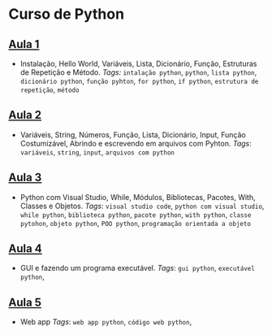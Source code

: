 # Curso de Python

## [Aula 1](https://github.com/victordcsilva/PythonAulas/blob/master/python_aula1.ipynb) 
- Instalação, Hello World, Variáveis, Lista, Dicionário, Função, Estruturas de Repetição e Método. _Tags:_ `intalação python`, `python`, `lista python`, `dicionário python`, `função pyhton`, `for python`, `if python`, `estrutura de repetição`, `método`  
## [Aula 2](https://github.com/victordcsilva/PythonAulas/blob/master/python_aula2.ipynb)
- Variáveis, String, Números, Função, Lista, Dicionário, Input, Função Costumizável, Abrindo e escrevendo em arquivos com Pyhton. _Tags_: `variáveis`, `string`, `input`, `arquivos com python`
## [Aula 3](https://github.com/victordcsilva/PythonAulas/blob/master/python_aula3.ipynb)
- Python com Visual Studio, While, Módulos, Bibliotecas, Pacotes, With, Classes e Objetos. _Tags_: `visual studio code`, `python com visual studio`, `while python`, `biblioteca python`, `pacote python`, `with python`, `classe pytohon`, `objeto python`, `POO python`, `programação orientada a objeto`    
## [Aula 4](https://github.com/victordcsilva/PythonAulas/blob/master/python_aula4.ipynb)
- GUI e fazendo um programa executável. _Tags_: `gui python`, `executável python`,
## [Aula 5](https://github.com/victordcsilva/PythonAulas/blob/master/python_aula5.ipynb)
- Web app _Tags_: `web app python`, `código web python`,

